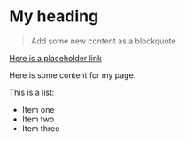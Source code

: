# My heading

> Add some new content as a blockquote

[Here is a placeholder link](https://github.com/pglevy/my-content-repo)

Here is some content for my page.

This is a list:
- Item one
- Item two
- Item three
